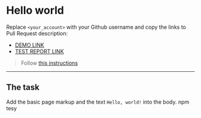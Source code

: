# Hello world
Replace `<your_account>` with your Github username and copy the links to Pull Request description:
- [DEMO LINK](https://evgen-oliynuk.github.io/layout_hello-world/)
- [TEST REPORT LINK](https://evgen-oliynuk.github.io/layout_hello-world/report/html_report/)

> Follow [this instructions](https://mate-academy.github.io/layout_task-guideline/#how-to-solve-the-layout-tasks-on-github)
___

## The task 
Add the basic page markup and the text `Hello, world!` into the body.
npm tesy